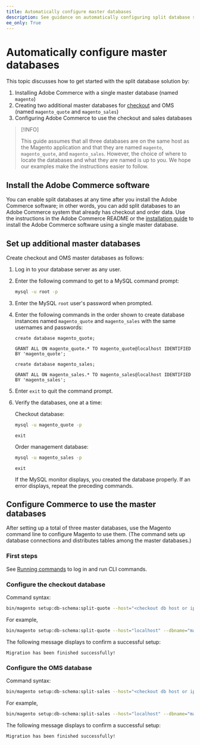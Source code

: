 ```yaml
---
title: Automatically configure master databases
description: See guidance on automatically configuring split database solution.
ee_only: True
---
```


# Automatically configure master databases

This topic discusses how to get started with the split database solution by:

1. Installing Adobe Commerce with a single master database (named `magento`)
1. Creating two additional master databases for [checkout](https://glossary.magento.com/checkout) and OMS (named `magento_quote` and `magento_sales`)
1. Configuring Adobe Commerce to use the checkout and sales databases

>[!INFO]
>
>This guide assumes that all three databases are on the same host as the Magento application and that they are named `magento`, `magento_quote`, and `magento_sales`. However, the choice of where to locate the databases and what they are named is up to you. We hope our examples make the instructions easier to follow.

## Install the Adobe Commerce software

You can enable split databases at any time after you install the Adobe Commerce software; in other words, you can add split databases to an Adobe Commerce system that already has checkout and order data. Use the instructions in the Adobe Commerce README or the [installation guide](https://devdocs.magento.com/guides/v2.4/install-gde/bk-install-guide.html) to install the Adobe Commerce software using a single master database.

## Set up additional master databases

Create checkout and OMS master databases as follows:

1. Log in to your database server as any user.
1. Enter the following command to get to a MySQL command prompt:

   ```bash
   mysql -u root -p
   ```

1. Enter the MySQL `root` user's password when prompted.
1. Enter the following commands in the order shown to create database instances named `magento_quote` and `magento_sales` with the same usernames and passwords:

   ```shell
   create database magento_quote;
   ```

   ```shell
   GRANT ALL ON magento_quote.* TO magento_quote@localhost IDENTIFIED BY 'magento_quote';
   ```

   ```shell
   create database magento_sales;
   ```

   ```shell
   GRANT ALL ON magento_sales.* TO magento_sales@localhost IDENTIFIED BY 'magento_sales';
   ```

1. Enter `exit` to quit the command prompt.

1. Verify the databases, one at a time:

   Checkout database:

   ```bash
   mysql -u magento_quote -p
   ```

   ```shell
   exit
   ```

   Order management database:

   ```bash
   mysql -u magento_sales -p
   ```

   ```shell
   exit
   ```

   If the MySQL monitor displays, you created the database properly. If an error displays, repeat the preceding commands.

## Configure Commerce to use the master databases

After setting up a total of three master databases, use the Magento command line to configure Magento to use them. (The command sets up database connections and distributes tables among the master databases.)

### First steps

See [Running commands](../cli/config-cli.md#running-commands) to log in and run CLI commands.

### Configure the checkout database

Command syntax:

```bash
bin/magento setup:db-schema:split-quote --host="<checkout db host or ip>" --dbname="<name>" --username="<checkout db username>" --password="<password>"
```

For example,

```bash
bin/magento setup:db-schema:split-quote --host="localhost" --dbname="magento_quote" --username="magento_quote" --password="magento_quote"
```

The following message displays to confirm a successful setup:

```terminal
Migration has been finished successfully!
```

### Configure the OMS database

Command syntax:

```bash
bin/magento setup:db-schema:split-sales --host="<checkout db host or ip>" --dbname="<name>" --username="<checkout db username>" --password="<password>"
```

For example,

```bash
bin/magento setup:db-schema:split-sales --host="localhost" --dbname="magento_sales" --username="magento_sales" --password="magento_sales"
```

The following message displays to confirm a successful setup:

```terminal
Migration has been finished successfully!
```
